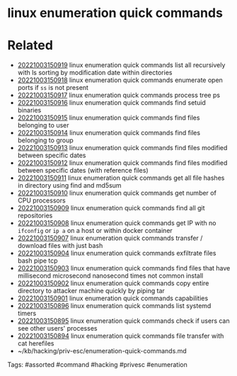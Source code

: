 # linux enumeration quick commands

# Related
- [20221003150919](/zet/20221003150919/README.md) linux enumeration quick commands list all recursively with ls sorting by modification date within directories
- [20221003150918](/zet/20221003150918/README.md) linux enumeration quick commands enumerate open ports if `ss` is not present
- [20221003150917](/zet/20221003150917/README.md) linux enumeration quick commands process tree ps
- [20221003150916](/zet/20221003150916/README.md) linux enumeration quick commands find setuid binaries
- [20221003150915](/zet/20221003150915/README.md) linux enumeration quick commands find files belonging to user
- [20221003150914](/zet/20221003150914/README.md) linux enumeration quick commands find files belonging to group
- [20221003150913](/zet/20221003150913/README.md) linux enumeration quick commands find files modified between specific dates
- [20221003150912](/zet/20221003150912/README.md) linux enumeration quick commands find files modified between specific dates (with reference files)
- [20221003150911](/zet/20221003150911/README.md) linux enumeration quick commands get all file hashes in directory using find and md5sum
- [20221003150910](/zet/20221003150910/README.md) linux enumeration quick commands get number of CPU processors
- [20221003150909](/zet/20221003150909/README.md) linux enumeration quick commands find all git repositories
- [20221003150908](/zet/20221003150908/README.md) linux enumeration quick commands get IP with no `ifconfig` or `ip a` on a host or within docker container
- [20221003150907](/zet/20221003150907/README.md) linux enumeration quick commands transfer / download files with just bash
- [20221003150904](/zet/20221003150904/README.md) linux enumeration quick commands exfiltrate files bash pipe tcp
- [20221003150903](/zet/20221003150903/README.md) linux enumeration quick commands find files that have millisecond microsecond nanosecond times not common install
- [20221003150902](/zet/20221003150902/README.md) linux enumeration quick commands copy entire directory to attacker machine quickly by piping tar
- [20221003150901](/zet/20221003150901/README.md) linux enumeration quick commands capabilities
- [20221003150896](/zet/20221003150896/README.md) linux enumeration quick commands list systemd timers
- [20221003150895](/zet/20221003150895/README.md) linux enumeration quick commands check if users can see other users' processes
- [20221003150894](/zet/20221003150894/README.md) linux enumeration quick commands file transfer with cat herefiles
- ~/kb/hacking/priv-esc/enumeration-quick-commands.md

Tags:
    #assorted #command #hacking #privesc #enumeration
